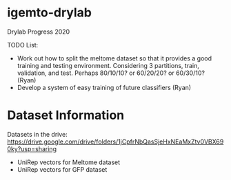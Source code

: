 # igemto-drylab

Drylab Progress 2020

TODO List:
 - Work out how to split the meltome dataset so that it provides a good training and 
   testing environment. Considering 3 partitions, train, validation, and test.
   Perhaps 80/10/10? or 60/20/20? or 60/30/10? (Ryan)
 - Develop a system of easy training of future classifiers (Ryan)
 
 # Dataset Information

Datasets in the drive: https://drive.google.com/drive/folders/1jCpfrNbQasSjeHxNEaMxZtv0VBX690ky?usp=sharing
 - UniRep vectors for Meltome dataset
 - UniRep vectors for GFP dataset
  
